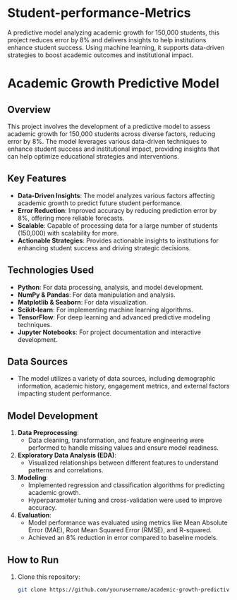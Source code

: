 # Student-performance-Metrics
A predictive model analyzing academic growth for 150,000 students, this project reduces error by 8% and delivers insights to help institutions enhance student success. Using machine learning, it supports data-driven strategies to boost academic outcomes and institutional impact.
# Academic Growth Predictive Model

## Overview
This project involves the development of a predictive model to assess academic growth for 150,000 students across diverse factors, reducing error by 8%. The model leverages various data-driven techniques to enhance student success and institutional impact, providing insights that can help optimize educational strategies and interventions.

## Key Features
- **Data-Driven Insights**: The model analyzes various factors affecting academic growth to predict future student performance.
- **Error Reduction**: Improved accuracy by reducing prediction error by 8%, offering more reliable forecasts.
- **Scalable**: Capable of processing data for a large number of students (150,000) with scalability for more.
- **Actionable Strategies**: Provides actionable insights to institutions for enhancing student success and driving strategic decisions.

## Technologies Used
- **Python**: For data processing, analysis, and model development.
- **NumPy & Pandas**: For data manipulation and analysis.
- **Matplotlib & Seaborn**: For data visualization.
- **Scikit-learn**: For implementing machine learning algorithms.
- **TensorFlow**: For deep learning and advanced predictive modeling techniques.
- **Jupyter Notebooks**: For project documentation and interactive development.

## Data Sources
- The model utilizes a variety of data sources, including demographic information, academic history, engagement metrics, and external factors impacting student performance.

## Model Development
1. **Data Preprocessing**:
   - Data cleaning, transformation, and feature engineering were performed to handle missing values and ensure model readiness.
2. **Exploratory Data Analysis (EDA)**:
   - Visualized relationships between different features to understand patterns and correlations.
3. **Modeling**:
   - Implemented regression and classification algorithms for predicting academic growth.
   - Hyperparameter tuning and cross-validation were used to improve accuracy.
4. **Evaluation**:
   - Model performance was evaluated using metrics like Mean Absolute Error (MAE), Root Mean Squared Error (RMSE), and R-squared.
   - Achieved an 8% reduction in error compared to baseline models.

## How to Run
1. Clone this repository:
   ```bash
   git clone https://github.com/yourusername/academic-growth-predictive-model.git
